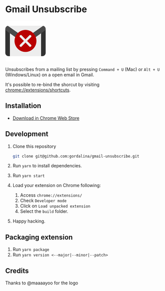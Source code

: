 # Gmail Unsubscribe
![](src/icons/icon-128.png)

Unsubscribes from a mailing list by pressing `Command + U` (Mac) or `Alt + U` (Windows/Linux) on a open email in Gmail.

It's possible to re-bind the shorcut by visiting [chrome://extensions/shortcuts](chrome://extensions/shortcuts).

## Installation

- [Download in Chrome Web Store](https://chrome.google.com/webstore/detail/gmail-unsubscribe/gkakfbcilfllnomafmgaekkhcmogalah)

## Development

1. Clone this repository

   ```sh
   git clone git@github.com:gordalina/gmail-unsubscribe.git
   ```

1. Run `yarn` to install dependencies.
1. Run `yarn start`
1. Load your extension on Chrome following:
   1. Access `chrome://extensions/`
   1. Check `Developer mode`
   1. Click on `Load unpacked extension`
   1. Select the `build` folder.
1. Happy hacking.

## Packaging extension

1. Run `yarn package`
2. Run `yarn version <--major|--minor|--patch>`

## Credits

Thanks to @maaaayoo for the logo
